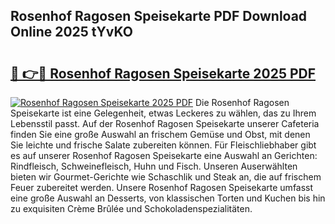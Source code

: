 ## Rosenhof Ragosen Speisekarte PDF Download Online 2025 tYvKO

# <h2><a href="http://gc7qqr.nevu.top/?p=Rosenhof+Ragosen+Speisekarte">🔗 👉🔴 Rosenhof Ragosen Speisekarte 2025 PDF</a></h2>

[![Rosenhof Ragosen Speisekarte 2025 PDF](https://i.imgur.com/dBaPXMq.png)](http://gc7qqr.nevu.top/?p=Rosenhof+Ragosen+Speisekarte)
Die Rosenhof Ragosen Speisekarte ist eine Gelegenheit, etwas Leckeres zu wählen, das zu Ihrem Lebensstil passt. Auf der Rosenhof Ragosen Speisekarte unserer Cafeteria finden Sie eine große Auswahl an frischem Gemüse und Obst, mit denen Sie leichte und frische Salate zubereiten können. Für Fleischliebhaber gibt es auf unserer Rosenhof Ragosen Speisekarte eine Auswahl an Gerichten: Rindfleisch, Schweinefleisch, Huhn und Fisch. Unseren Auserwählten bieten wir Gourmet-Gerichte wie Schaschlik und Steak an, die auf frischem Feuer zubereitet werden. Unsere Rosenhof Ragosen Speisekarte umfasst eine große Auswahl an Desserts, von klassischen Torten und Kuchen bis hin zu exquisiten Crème Brûlée und Schokoladenspezialitäten.

